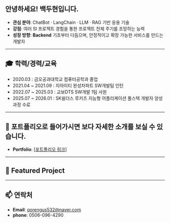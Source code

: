 안녕하세요! 백두현입니다.
---

- **관심 분야**: ChatBot · LangChain · LLM · RAG 기반 응용 기술
- **강점**: 여러 SI 프로젝트 경험을 통한 프로젝트 전체 주기를 조망하는 능력
- **성장 방향**: **Backend** 기초부터 다듬으며, 안정적이고 확장 가능한 서비스를 만드는 개발자


---

## 🎓 학력/경력/교육

- 2020.03 : 금오공과대학교 컴퓨터공학과 졸업
- 2021.04 ~ 2021.09 : 지아이티 완성차파트 SW개발팀 인턴 
- 2022.07 ~ 2025.03 : 교보DTS SW개발 1팀 사원
- 2025.07 ~ 2026.01 : SK쉴더스 루키즈 지능형 어플리케이션 풀스텍 개발자 양성과정 수료

---

## 🔗 포트폴리오로 들어가시면 보다 자세한 소개를 보실 수 있습니다.
- **Portfolio**: [[포트폴리오 링크](https://www.backduu-portfolio.com)]

---

## 📂 Featured Project


---

## 📫 연락처
- **Email**: qorengus532@naver.com 
- **phone**: 0506-096-4290

